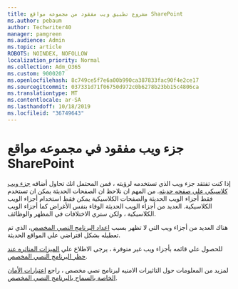 ```yaml
---
title: مشروع تطبيق ويب مفقود من مجموعه مواقع SharePoint
ms.author: pebaum
author: Techwriter40
manager: pamgreen
ms.audience: Admin
ms.topic: article
ROBOTS: NOINDEX, NOFOLLOW
localization_priority: Normal
ms.collection: Adm_O365
ms.custom: 9000207
ms.openlocfilehash: 8c749ce5f7e6a00b990ca387833fac90f4e2ce17
ms.sourcegitcommit: 037331d71f06750d972c0b6278b23bb15c4806ca
ms.translationtype: MT
ms.contentlocale: ar-SA
ms.lasthandoff: 10/18/2019
ms.locfileid: "36749643"
---
```

# <a name="missing-web-part-in-sharepoint-site-collection"></a>جزء ويب مفقود في مجموعه مواقع SharePoint

إذا كنت تفتقد جزء ويب الذي تستخدمه لرؤيته ، فمن المحتمل انك تحاول أضافه [جزء ويب كلاسيكي علي صفحه حديثه](https://support.office.com/article/classic-and-modern-web-part-experiences-3fdae6c3-8fc1-49ab-8708-8c104b882e64). من المهم ان نلاحظ ان الصفحات الحديثة يمكن ان تستخدم فقط أجزاء الويب الحديثة والصفحات الكلاسيكية يمكن فقط استخدام أجزاء الويب الكلاسيكية. العديد من أجزاء الويب الحديثة الوفاء بنفس الأغراض كما أجزاء الويب الكلاسيكية ، ولكن ستري الاختلافات في المظهر والوظائف.

هناك العديد من أجزاء ويب التي لا تظهر بسبب [اعداد البرنامج النصي المخصص](https://docs.microsoft.com/sharepoint/allow-or-prevent-custom-script)، الذي تم تعطيله بشكل افتراضي علي المواقع الحديثة. 

للحصول علي قائمه بأجزاء ويب غير متوفرة ، يرجى الاطلاع علي [الميزات المتاثره عند حظر البرنامج النصي المخصص](https://docs.microsoft.com/sharepoint/allow-or-prevent-custom-script#features-affected-when-custom-script-is-blocked).

 لمزيد من المعلومات حول التاثيرات الامنيه لبرنامج نصي مخصص ، راجع [اعتبارات الأمان الخاصة بالسماح بالبرنامج النصي المخصص](https://docs.microsoft.com/sharepoint/security-considerations-of-allowing-custom-script).
